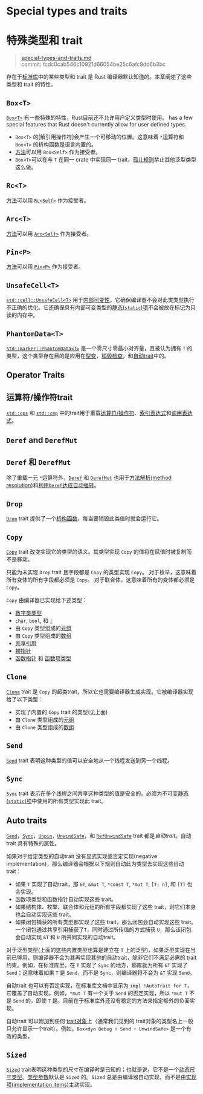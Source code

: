# Special types and traits
# 特殊类型和 trait

>[special-types-and-traits.md](https://github.com/rust-lang/reference/blob/master/src/special-types-and-traits.md)\
>commit: fcdc0cab546c10921d66054be25c6afc9dd6b3bc

存在于[标准库][the standard library]中的某些类型和 trait 是 Rust 编译器默认知道的。本章阐述了这些类型和 trait 的特性。

## `Box<T>`

[`Box<T>`] 有一些特殊的特性，Rust目前还不允许用户定义类型时使用。
has a few special features that Rust doesn't currently allow for user defined types.

* `Box<T>` 的[解引用操作符]会产生一个可移动的位置。这意味着 `*`运算符和 `Box<T>` 的析构函数是语言内置的。
* [方法][Methods]可以用 `Box<Self>` 作为接受者。
* `Box<T>`可以在与 `T` 在同一 crate 中实现同一 trait，[孤儿规则][orphan rules]禁止其他泛型类型这么做。

## `Rc<T>`

[方法][Methods]可以用 [`Rc<Self>`] 作为接受者。

## `Arc<T>`

[方法][Methods]可以用 [`Arc<Self>`] 作为接受者。

## `Pin<P>`

[方法][Methods]可以用 [`Pin<P>`] 作为接受者。

## `UnsafeCell<T>`

[`std::cell::UnsafeCell<T>`] 用于[内部可变性][interior mutability]。它确保编译器不会对此类类型执行不正确的优化。它还确保具有内部可变类型的[静态(`static`)项][`static` items]不会被放在标记为只读的内存中。

## `PhantomData<T>`

[`std::marker::PhantomData<T>`] 是一个零尺寸零最小对齐量，且被认为拥有 `T` 的类型，这个类型存在目的是应用在[型变][variance]，[销毁检查][drop check]，和[自动trait](#auto-traits)中的。

## Operator Traits
## 运算符/操作符trait

[`std::ops`] 和 [`std::cmp`] 中的trait用于重载[运算符/操作符][operators]、[索引表达式][indexing expressions]和[调用表达式][call expressions]。

## `Deref` and `DerefMut`
## `Deref` 和 `DerefMut`

除了重载一元 `*`运算符外，[`Deref`] 和 [`DerefMut`] 也用于[方法解析(method resolution)][method resolution]和[利用`Deref`达成自动强转][deref coercions]。

## `Drop`

[`Drop`] trait 提供了一个[析构函数][destructor]，每当要销毁此类值时就会运行它。

## `Copy`

[`Copy`] trait 改变实现它的类型的语义。其类型实现 `Copy` 的值将在赋值时被复制而不是移动。

只能为未实现 `Drop` trait 且字段都是 `Copy` 的类型实现 `Copy`。
对于枚举，这意味着所有变体的所有字段都必须是 `Copy`。
对于联合体，这意味着所有的变体都必须是 `Copy`。

`Copy` 由编译器已实现给下述类型：

* [数字类类型][Numeric types]
* `char`, `bool`, 和 [`!`]
* 由 `Copy` 类型组成的[元组][Tuples]
* 由 `Copy` 类型组成的[数组][Arrays]
* [共享引用][Shared references]
* [裸指针][Raw pointers]
* [函数指针][Function pointers] 和 [函数项类型][function item types]

## `Clone`

[`Clone`] trait 是 `Copy` 的超类trait，所以它也需要编译器生成实现。它被编译器实现给了以下类型：

* 实现了内置的 `Copy` trait 的类型(见上面)
* 由 `Clone` 类型组成的[元组][Tuples]
* 由 `Clone` 类型组成的[数组][Arrays]

## `Send`

[`Send`] trait 表明这种类型的值可以安全地从一个线程发送到另一个线程。

## `Sync`

[`Sync`] trait 表示在多个线程之间共享这种类型的值是安全的。必须为不可变[静态(`static`)项][`static` items]中使用的所有类型实现此 trait。

## Auto traits

[`Send`]，[`Sync`]，[`Unpin`]，[`UnwindSafe`]，和 [`RefUnwindSafe`] trait 都是*自动trait*。自动trait 具有特殊的属性。

如果对于给定类型的自动trait 没有显式实现或否定实现(negative implementation)，那么编译器会根据以下规则自动此为类型去实现这些自动trait：

* 如果 `T` 实现了自动trait，那 `&T`, `&mut T`, `*const T`, `*mut T`, `[T; n]`, 和 `[T]` 也会实现。
* 函数项类型和函数指针自动实现这些 trait。
* 如果结构体、枚举、联合体和元组的所有字段都实现了这些 trait，则它们本身也会自动实现这些 trait。
* 如果闭包捕获的所有类型都实现了这些 trait，那么闭包会自动实现这些 trait。一个闭包通过共享引用捕获了`T`，同时通过所传值的方式捕获 `U`，那么该闭包会自动实现 `&T` 和 `U` 所共同实现的自动trait。

对于泛型类型(上面的这些内置类型也算是建立在 `T` 上的泛型)，如果泛型实现在当前已够用，则编译器不会为其再实现其他的自动trait，除非它们不满足必需的 trait约束。例如，在标准库里，在 `T` 实现了 `Sync` 的地方，那库就为所有 `&T` 实现了 `Send`；这意味着如果 `T` 是 `Send`，而不是 `Sync`，则编译器将不会为 `&T` 实现 `Send`。

自动trait 也可以有否定实现，在标准库文档中显示为 `impl !AutoTrait for T`，它覆盖了自动实现。例如，`*mut T` 有一个关于 `Send` 的否定实现，所以 `*mut T` 不是 `Send` 的，即使 `T` 是。目前在于标准库外还没有稳定的方法来指定额外的负面实现。

自动trait 可以附加到任何 [trait对象][trait object]上（通常我们见到的 trait对象的类型名上一般只允许显示一个trait）。例如，`Box<dyn Debug + Send + UnwindSafe>` 是一个有效的类型。

## `Sized`

[`Sized`] trait表明这种类型的尺寸在编译时是已知的；也就是说，它不是一个[动态尺寸类型][dynamically sized type]。[类型参数][Type parameters]默认是 `Sized` 的。`Sized` 总是由编译器自动实现，而不是由[实现项(implementation items)][implementation items]主动实现。

[`Arc<Self>`]: ../std/sync/struct.Arc.html
[`Box<T>`]: ../std/boxed/struct.Box.html
[`Clone`]: ../std/clone/trait.Clone.html
[`Copy`]: ../std/marker/trait.Copy.html
[`Deref`]: ../std/ops/trait.Deref.html
[`DerefMut`]: ../std/ops/trait.DerefMut.html
[`Drop`]: ../std/ops/trait.Drop.html
[`Pin<P>`]: ../std/pin/struct.Pin.html
[`Rc<Self>`]: ../std/rc/struct.Rc.html
[`RefUnwindSafe`]: ../std/panic/trait.RefUnwindSafe.html
[`Send`]: ../std/marker/trait.Send.html
[`Sized`]: ../std/marker/trait.Sized.html
[`std::cell::UnsafeCell<T>`]: ../std/cell/struct.UnsafeCell.html
[`std::cmp`]: ../std/cmp/index.html
[`std::marker::PhantomData<T>`]: ../std/marker/struct.PhantomData.html
[`std::ops`]: ../std/ops/index.html
[`UnwindSafe`]: ../std/panic/trait.UnwindSafe.html
[`Sync`]: ../std/marker/trait.Sync.html
[`Unpin`]: ../std/marker/trait.Unpin.html

[Arrays]: types/array.md
[call expressions]: expressions/call-expr.md
[deref coercions]: type-coercions.md#coercion-types
[dereference operator]: expressions/operator-expr.md#the-dereference-operator
[destructor]: destructors.md
[drop check]: ../nomicon/dropck.html
[dynamically sized type]: dynamically-sized-types.md
[Function pointers]: types/function-pointer.md
[function item types]: types/function-item.md
[implementation items]: items/implementations.md
[indexing expressions]: expressions/array-expr.md#array-and-slice-indexing-expressions
[interior mutability]: interior-mutability.md
[Numeric types]: types/numeric.md
[Methods]: items/associated-items.md#associated-functions-and-methods
[method resolution]: expressions/method-call-expr.md
[operators]: expressions/operator-expr.md
[orphan rules]: items/implementations.md#trait实现的一致性
[Raw pointers]: types/pointer.md#raw-pointers-const-and-mut
[`static` items]: items/static-items.md
[Shared references]: types/pointer.md#shared-references-
[the standard library]: ../std/index.html
[trait object]: types/trait-object.md
[Tuples]: types/tuple.md
[Type parameters]: types/parameters.md
[variance]: subtyping.md#variance
[`!`]: types/never.md
